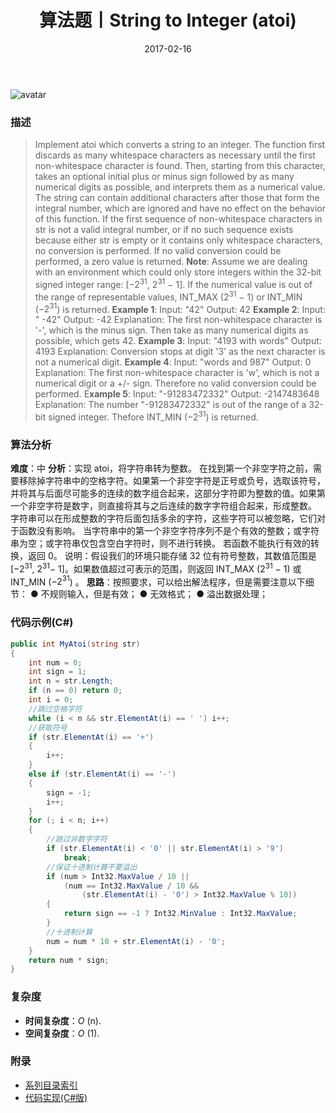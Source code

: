 ﻿---
title: 算法题丨String to Integer (atoi)
tags:
  - 算法
  - 编程技巧
  - 数据结构
categories: 计算机基础
date: 2017-02-16
---
![avatar](https://mysite.bj.bcebos.com/images/articles/8e7fd088-b3ec-49bb-aac1-22a5f15a04b3.jpg)

### 描述
>Implement atoi which converts a string to an integer.
The function first discards as many whitespace characters as necessary until the first non-whitespace character is found. Then, starting from this character, takes an optional initial plus or minus sign followed by as many numerical digits as possible, and interprets them as a numerical value.
The string can contain additional characters after those that form the integral number, which are ignored and have no effect on the behavior of this function.
If the first sequence of non-whitespace characters in str is not a valid integral number, or if no such sequence exists because either str is empty or it contains only whitespace characters, no conversion is performed.
If no valid conversion could be performed, a zero value is returned.
**Note**:
Assume we are dealing with an environment which could only store integers within the 32-bit signed integer range: [−$2^{31}$,  $2^{31}$ − 1]. If the numerical value is out of the range of representable values, INT_MAX ($2^{31}$ − 1) or INT_MIN (−$2^{31}$) is returned.
**Example 1**:
Input: "42"
Output: 42
**Example 2**:
Input: "   -42"
Output: -42
Explanation: The first non-whitespace character is '-', which is the minus sign.
             Then take as many numerical digits as possible, which gets 42.
**Example 3**:
Input: "4193 with words"
Output: 4193
Explanation: Conversion stops at digit '3' as the next character is not a numerical digit.
**Example 4**:
Input: "words and 987"
Output: 0
Explanation: The first non-whitespace character is 'w', which is not a numerical 
             digit or a +/- sign. Therefore no valid conversion could be performed.
E**xample 5**:
Input: "-91283472332"
Output: -2147483648
Explanation: The number "-91283472332" is out of the range of a 32-bit signed integer.
             Thefore INT_MIN (−$2^{31}$) is returned.

<!-- more -->

### 算法分析
**难度**：中
**分析**：实现 atoi，将字符串转为整数。
在找到第一个非空字符之前，需要移除掉字符串中的空格字符。如果第一个非空字符是正号或负号，选取该符号，并将其与后面尽可能多的连续的数字组合起来，这部分字符即为整数的值。如果第一个非空字符是数字，则直接将其与之后连续的数字字符组合起来，形成整数。
字符串可以在形成整数的字符后面包括多余的字符，这些字符可以被忽略，它们对于函数没有影响。
当字符串中的第一个非空字符序列不是个有效的整数；或字符串为空；或字符串仅包含空白字符时，则不进行转换。
若函数不能执行有效的转换，返回 0。
说明：假设我们的环境只能存储 32 位有符号整数，其数值范围是 [−$2^{31}$,  $2^{31}$− 1]。如果数值超过可表示的范围，则返回  INT_MAX ($2^{31}$ − 1) 或 INT_MIN (−$2^{31}$) 。
**思路**：按照要求，可以给出解法程序，但是需要注意以下细节：
● 不规则输入，但是有效；
● 无效格式；
● 溢出数据处理；

### 代码示例(C#)
```csharp
public int MyAtoi(string str)
{
    int num = 0;
    int sign = 1;
    int n = str.Length;
    if (n == 0) return 0;
    int i = 0;
    //跳过空格字符
    while (i < n && str.ElementAt(i) == ' ') i++;
    //获取符号
    if (str.ElementAt(i) == '+')
    {
        i++;
    }
    else if (str.ElementAt(i) == '-')
    {
        sign = -1;
        i++;
    }
    for (; i < n; i++)
    {
        //跳过非数字字符
        if (str.ElementAt(i) < '0' || str.ElementAt(i) > '9')
            break;
        //保证十进制计算不要溢出
        if (num > Int32.MaxValue / 10 ||
            (num == Int32.MaxValue / 10 &&
                (str.ElementAt(i) - '0') > Int32.MaxValue % 10))
        {
            return sign == -1 ? Int32.MinValue : Int32.MaxValue;
        }
        //十进制计算
        num = num * 10 + str.ElementAt(i) - '0';
    }
    return num * sign;
}
```

### 复杂度
- **时间复杂度**：*O* (n). 
- **空间复杂度**：*O* (1).

### 附录
- [系列目录索引](/posts/algorithm/index/)
- [代码实现(C#版)](https://github.com/lizzie2008/LeetCode.git)
